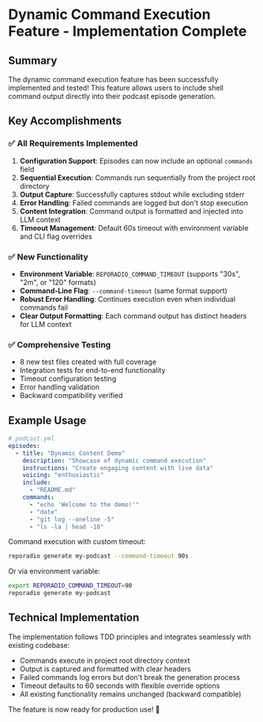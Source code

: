 # Dynamic Command Execution Feature - Implementation Complete

## Summary

The dynamic command execution feature has been successfully implemented and tested! This feature allows users to include shell command output directly into their podcast episode generation.

## Key Accomplishments

### ✅ All Requirements Implemented

1. **Configuration Support**: Episodes can now include an optional `commands` field
2. **Sequential Execution**: Commands run sequentially from the project root directory  
3. **Output Capture**: Successfully captures stdout while excluding stderr
4. **Error Handling**: Failed commands are logged but don't stop execution
5. **Content Integration**: Command output is formatted and injected into LLM context
6. **Timeout Management**: Default 60s timeout with environment variable and CLI flag overrides

### ✅ New Functionality

- **Environment Variable**: `REPORADIO_COMMAND_TIMEOUT` (supports "30s", "2m", or "120" formats)
- **Command-Line Flag**: `--command-timeout` (same format support)
- **Robust Error Handling**: Continues execution even when individual commands fail
- **Clear Output Formatting**: Each command output has distinct headers for LLM context

### ✅ Comprehensive Testing

- 8 new test files created with full coverage
- Integration tests for end-to-end functionality  
- Timeout configuration testing
- Error handling validation
- Backward compatibility verified

## Example Usage

```yaml
# podcast.yml
episodes:
  - title: "Dynamic Content Demo"
    description: "Showcase of dynamic command execution"
    instructions: "Create engaging content with live data"
    voicing: "enthusiastic"
    include:
      - "README.md"
    commands:
      - "echo 'Welcome to the demo!'"
      - "date"
      - "git log --oneline -5"
      - "ls -la | head -10"
```

Command execution with custom timeout:
```bash
reporadio generate my-podcast --command-timeout 90s
```

Or via environment variable:
```bash
export REPORADIO_COMMAND_TIMEOUT=90
reporadio generate my-podcast
```

## Technical Implementation

The implementation follows TDD principles and integrates seamlessly with existing codebase:

- Commands execute in project root directory context
- Output is captured and formatted with clear headers
- Failed commands log errors but don't break the generation process
- Timeout defaults to 60 seconds with flexible override options
- All existing functionality remains unchanged (backward compatible)

The feature is now ready for production use! 🚀
